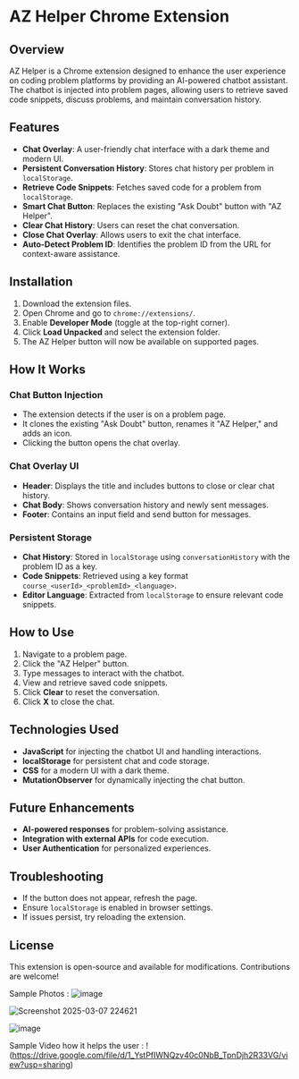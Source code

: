 # AZ Helper Chrome Extension

## Overview
AZ Helper is a Chrome extension designed to enhance the user experience on coding problem platforms by providing an AI-powered chatbot assistant. The chatbot is injected into problem pages, allowing users to retrieve saved code snippets, discuss problems, and maintain conversation history.

## Features
- **Chat Overlay**: A user-friendly chat interface with a dark theme and modern UI.
- **Persistent Conversation History**: Stores chat history per problem in `localStorage`.
- **Retrieve Code Snippets**: Fetches saved code for a problem from `localStorage`.
- **Smart Chat Button**: Replaces the existing "Ask Doubt" button with "AZ Helper".
- **Clear Chat History**: Users can reset the chat conversation.
- **Close Chat Overlay**: Allows users to exit the chat interface.
- **Auto-Detect Problem ID**: Identifies the problem ID from the URL for context-aware assistance.

## Installation
1. Download the extension files.
2. Open Chrome and go to `chrome://extensions/`.
3. Enable **Developer Mode** (toggle at the top-right corner).
4. Click **Load Unpacked** and select the extension folder.
5. The AZ Helper button will now be available on supported pages.

## How It Works
### **Chat Button Injection**
- The extension detects if the user is on a problem page.
- It clones the existing "Ask Doubt" button, renames it "AZ Helper," and adds an icon.
- Clicking the button opens the chat overlay.

### **Chat Overlay UI**
- **Header**: Displays the title and includes buttons to close or clear chat history.
- **Chat Body**: Shows conversation history and newly sent messages.
- **Footer**: Contains an input field and send button for messages.

### **Persistent Storage**
- **Chat History**: Stored in `localStorage` using `conversationHistory` with the problem ID as a key.
- **Code Snippets**: Retrieved using a key format `course_<userId>_<problemId>_<language>`.
- **Editor Language**: Extracted from `localStorage` to ensure relevant code snippets.

## How to Use
1. Navigate to a problem page.
2. Click the "AZ Helper" button.
3. Type messages to interact with the chatbot.
4. View and retrieve saved code snippets.
5. Click **Clear** to reset the conversation.
6. Click **X** to close the chat.

## Technologies Used
- **JavaScript** for injecting the chatbot UI and handling interactions.
- **localStorage** for persistent chat and code storage.
- **CSS** for a modern UI with a dark theme.
- **MutationObserver** for dynamically injecting the chat button.

## Future Enhancements
- **AI-powered responses** for problem-solving assistance.
- **Integration with external APIs** for code execution.
- **User Authentication** for personalized experiences.

## Troubleshooting
- If the button does not appear, refresh the page.
- Ensure `localStorage` is enabled in browser settings.
- If issues persist, try reloading the extension.

## License
This extension is open-source and available for modifications. Contributions are welcome!


Sample Photos :
![image](https://github.com/user-attachments/assets/86bbf05e-f274-48a2-a763-9f669cb58f74)

![Screenshot 2025-03-07 224621](https://github.com/user-attachments/assets/6cbe21e5-6266-400a-880d-092cfc330f73)

![image](https://github.com/user-attachments/assets/8f3bf55f-61dd-4d38-8a33-35b9b500832c)

Sample Video how it helps the user : !(https://drive.google.com/file/d/1_YstPfIWNQzv40c0NbB_TpnDjh2R33VG/view?usp=sharing)

